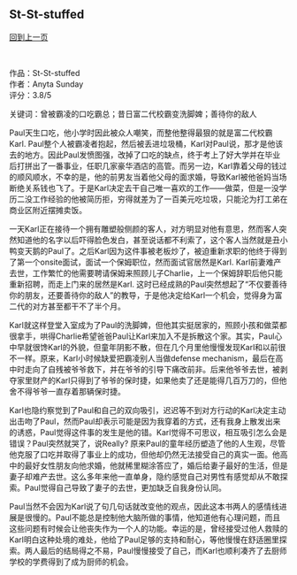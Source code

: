 ## St-St-stuffed
[回到上一页](https://boheme13.github.io/books/)  &nbsp;&nbsp;

<br>

<!-- 
romance: True
-->

作品：St-St-stuffed<br>
作者：Anyta Sunday<br>
评分：3.8/5<br>

关键词：曾被霸凌的口吃霸总；昔日富二代校霸变洗脚婢；善待你的敌人

Paul天生口吃，他小学时因此被众人嘲笑，而整他整得最狠的就是富二代校霸Karl. Paul整个人被霸凌者抱起，然后被丢进垃圾桶，Karl对Paul说，那才是他该去的地方。因此Paul发愤图强，改掉了口吃的缺点，终于考上了好大学并在毕业后打拼出了一番事业，任职几家豪华酒店的高管。而另一边，Karl靠着父母的钱过的顺风顺水，不幸的是，他的前男友当着他父母的面求婚，导致Karl被他爸妈当场断绝关系钱也飞了。于是Karl决定去干自己唯一喜欢的工作——做菜，但是一没学历二没工作经验的他被简历拒，穷得就差为了一百美元吃垃圾，只能沦为打工弟在商业区附近摆摊卖饭。

一天Karl正在接待一个拥有雕塑般侧颜的客人，对方明显对他有意思，然而客人突然知道他的名字以后吓得脸色发白，甚至说话都不利索了，这个客人当然就是丑小鸭变天鹅的Paul了。之后Karl因为这件事被老板炒了，被迫重新求职的他终于得到了第一个onsite面试，面试一个保姆职位，然而面试官居然是Karl. Karl前妻难产去世，工作繁忙的他需要聘请保姆来照顾儿子Charlie，上一个保姆辞职后他只能重新招聘，而走上门来的居然是Karl. 这时已经成熟的Paul突然想起了“不仅要善待你的朋友，还要善待你的敌人”的教导，于是他决定给Karl一个机会，觉得身为富二代的对方甚至都干不了半个月。

Karl就这样登堂入室成为了Paul的洗脚婢，但他其实挺居家的，照顾小孩和做菜都很拿手，哄得Charlie希望爸爸Paul让Karl来加入不是拆散这个家。其实，Paul心中早就很馋Karl的外貌，但童年阴影不散，但在几个月里他慢慢发现Karl和以前很不一样。原来，Karl小时候缺爱把霸凌别人当做defense mechanism，最后在高中时走向了自残被爷爷救下，并在爷爷的引导下痛改前非。后来他爷爷去世，被剥夺家里财产的Karl只得到了爷爷的保时捷，如果他卖了还是能得几百万刀的，但他舍不得爷爷一直存着那辆保时捷。

Karl也隐约察觉到了Paul和自己的双向吸引，迟迟等不到对方行动的Karl决定主动出击吻了Paul，然而Paul却表示可能是因为我穿着的方式，还有我身上散发出来的诱惑，Paul觉得这件事的发生是他的错。Karl觉得不可思议，相互吸引怎么会是错误？Paul突然就哭了，说Really? 原来Paul的童年经历塑造了他的人生观，尽管他克服了口吃并取得了事业上的成功，但他却仍然无法接受自己的真实一面。他高中的最好女性朋友向他求婚，他就稀里糊涂答应了，婚后给妻子最好的生活，但是妻子却难产去世。这么多年来他一直单身，隐约感觉自己对男性有感觉却从不敢探索。Paul觉得自己导致了妻子的去世，更加缺乏自我身份认同。

Paul当然不会因为Karl说了句几句话就改变他的观点，因此这本书两人的感情线进展是很慢的。Paul不能总是控制他大脑所做的事情，他知道他有心理问题，而且这些问题有时候会让他丧失作为一个人的功能。幸运的是，曾经接受过他人救赎的Karl明白这种处境的难处，他给了Paul足够的支持和耐心，等他慢慢在舒适圈里探索。两人最后的结局得之不易，Paul慢慢接受了自己，而Karl也顺利凑齐了去厨师学校的学费得到了成为厨师的机会。